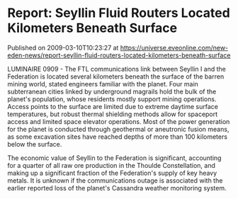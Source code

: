 # Report: Seyllin Fluid Routers Located Kilometers Beneath Surface
Published on 2009-03-10T10:23:27 at https://universe.eveonline.com/new-eden-news/report-seyllin-fluid-routers-located-kilometers-beneath-surface

LUMINAIRE 0909 - The FTL communications link between Seyllin I and the Federation is located several kilometers beneath the surface of the barren mining world, stated engineers familiar with the planet. Four main subterranean cities linked by underground magrails hold the bulk of the planet's population, whose residents mostly support mining operations. Access points to the surface are limited due to extreme daytime surface temperatures, but robust thermal shielding methods allow for spaceport access and limited space elevator operations. Most of the power generation for the planet is conducted through geothermal or aneutronic fusion means, as some excavation sites have reached depths of more than 100 kilometers below the surface.

The economic value of Seyllin to the Federation is significant, accounting for a quarter of all raw ore production in the Thoulde Constellation, and making up a significant fraction of the Federation's supply of key heavy metals. It is unknown if the communications outage is associated with the earlier reported loss of the planet's Cassandra weather monitoring system.
